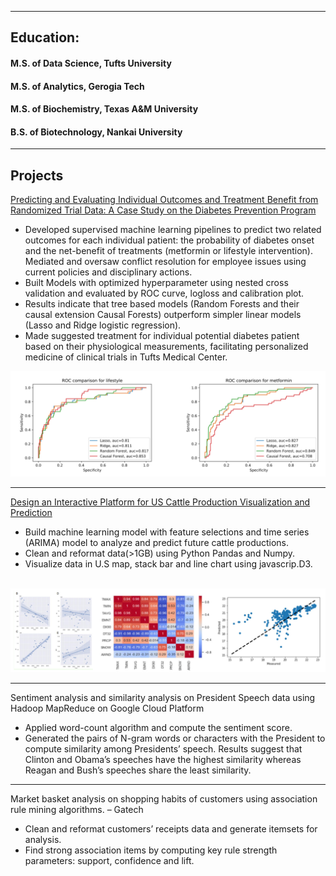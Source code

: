 <!-- ## Portfolio -->

---
## Education:
#### M.S. of Data Science, Tufts University
#### M.S. of Analytics, Gerogia Tech
#### M.S. of Biochemistry, Texas A&M University
#### B.S. of Biotechnology, Nankai University

---

## Projects 

[Predicting and Evaluating Individual Outcomes and Treatment Benefit from Randomized Trial Data: A Case Study on the Diabetes Prevention Program](/pdf/DPPAnalysisWithIndividualTreatmentEffect.pdf)
<ul>
<li> Developed supervised machine learning pipelines to predict two related outcomes for each individual patient: the probability of diabetes onset and the net-benefit of treatments (metformin or lifestyle intervention). Mediated and oversaw conflict resolution for employee issues using current policies and disciplinary actions. </li>
<li> Built Models with optimized hyperparameter using nested cross validation and evaluated by ROC curve, logloss and calibration plot. </li>
<li> Results indicate that tree based models (Random Forests and their causal extension Causal Forests) outperform simpler linear models (Lasso and Ridge logistic regression). </li>
<li> Made suggested treatment for individual potential diabetes patient based on their physiological measurements, facilitating personalized medicine of clinical trials in Tufts Medical Center. </li>
</ul>
<img src="images/roc.png?raw=true"/>

---
[Design an Interactive Platform for US Cattle Production Visualization and Prediction](/pdf/final_poster.pdf)
<ul>
<li> Build machine learning model with feature selections and time series (ARIMA) model to analyze and predict future cattle productions. </li>
<li> Clean and reformat data(>1GB) using Python Pandas and Numpy. </li>
<li> Visualize data in U.S map, stack bar and line chart using javascrip.D3. </li>
</ul>
<br>
<img src="images/cattle.png?raw=true"/>

---
Sentiment analysis and similarity analysis on President Speech data using Hadoop MapReduce on Google Cloud Platform <!-- (/sample_page) -->
<!-- <img src="images/dummy_thumbnail.jpg?raw=true"/> -->
<ul>
<li> Applied word-count algorithm and compute the sentiment score. </li>
<li> Generated the pairs of N-gram words or characters with the President to compute similarity among Presidents’ speech. Results suggest that Clinton and Obama’s speeches have the highest similarity whereas Reagan and Bush’s speeches share the least similarity. </li>
</ul>

---
Market basket analysis on shopping habits of customers using association rule mining algorithms. – Gatech
<ul>
<li> Clean and reformat customers’ receipts data and generate itemsets for analysis. </li>
<li> Find strong association items by computing key rule strength parameters: support, confidence and lift. </li>
</ul>

<!--### Category Name 2

- [Project 1 Title](http://example.com/)
- [Project 2 Title](http://example.com/)
- [Project 3 Title](http://example.com/)
- [Project 4 Title](http://example.com/)
- [Project 5 Title](http://example.com/)


---




---
-->
<!-- <p style="font-size:11px">Page template forked from <a href="https://github.com/evanca/quick-portfolio">evanca</a></p> -->
<!-- Remove above link if you don't want to attibute -->
